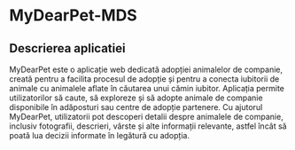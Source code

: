 # MyDearPet-MDS
## Descrierea aplicatiei
  MyDearPet este o aplicație web dedicată adopției animalelor de companie, creată pentru a facilita procesul de adopție și pentru a conecta iubitorii de animale cu animalele aflate în căutarea unui cămin iubitor. Aplicația permite utilizatorilor să caute, să exploreze și să adopte animale de companie disponibile în adăposturi sau centre de adopție partenere. Cu ajutorul MyDearPet, utilizatorii pot descoperi detalii despre animalele de companie, inclusiv fotografii, descrieri, vârste și alte informații relevante, astfel încât să poată lua decizii informate în legătură cu adopția.
